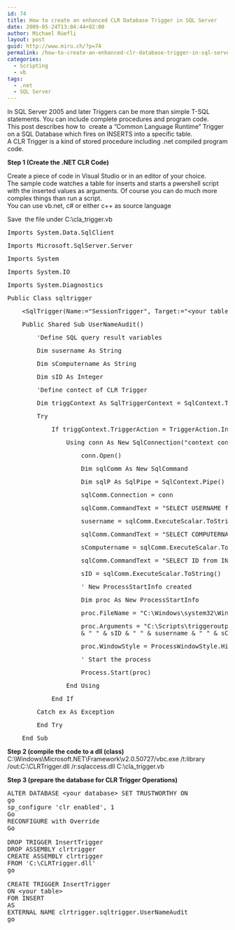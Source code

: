 ```yaml
---
id: 74
title: How to create an enhanced CLR Database Trigger in SQL Server
date: 2009-05-24T13:04:44+02:00
author: Michael Rüefli
layout: post
guid: http://www.miru.ch/?p=74
permalink: /how-to-create-an-enhanced-clr-database-trigger-in-sql-server/
categories:
  - Scripting
  - vb
tags:
  - .net
  - SQL Server
---
```

In SQL Server 2005 and later Triggers can be more than simple T-SQL statements. You can include complete procedures and program code.  
This post describes how to  create a &#8220;Common Language Runtime&#8221; Trigger on a SQL Database which fires on INSERTS into a specific table.  
A CLR Trigger is a kind of stored procedure including .net compiled program code.

**Step 1 (Create the .NET CLR Code)**

Create a piece of code in Visual Studio or in an editor of your choice.  
The sample code watches a table for inserts and starts a pwershell script with the inserted values as arguments. Of course you can do much more complex things than run a script.  
You can use vb.net, c# or either c++ as source language

Save  the file under C:\cla_trigger.vb

<pre>Imports System.Data.SqlClient</pre>

<pre>Imports Microsoft.SqlServer.Server</pre>

<pre>Imports System</pre>

<pre>Imports System.IO</pre>

<pre>Imports System.Diagnostics</pre>

<pre>Public Class sqltrigger</pre>

<pre>    &lt;SqlTrigger(Name:="SessionTrigger", Target:="&lt;your table name&gt;", Event:="FOR UPDATE")&gt; _</pre>

<pre>    Public Shared Sub UserNameAudit()</pre>

<pre>        'Define SQL query result variables</pre>

<pre>        Dim susername As String</pre>

<pre>        Dim sComputername As String</pre>

<pre>        Dim sID As Integer</pre>

<pre>        'Define contect of CLR Trigger</pre>

<pre>        Dim triggContext As SqlTriggerContext = SqlContext.TriggerContext()</pre>

<pre>        Try</pre>

<pre>            If triggContext.TriggerAction = TriggerAction.Insert Then</pre>

<pre>                Using conn As New SqlConnection("context connection=true")</pre>

<pre>                    conn.Open()</pre>

<pre>                    Dim sqlComm As New SqlCommand</pre>

<pre>                    Dim sqlP As SqlPipe = SqlContext.Pipe()</pre>

<pre>                    sqlComm.Connection = conn</pre>

<pre>                    sqlComm.CommandText = "SELECT USERNAME from INSERTED"</pre>

<pre>                    susername = sqlComm.ExecuteScalar.ToString()</pre>

<pre>                    sqlComm.CommandText = "SELECT COMPUTERNAME from INSERTED"</pre>

<pre>                    sComputername = sqlComm.ExecuteScalar.ToString()</pre>

<pre>                    sqlComm.CommandText = "SELECT ID from INSERTED"</pre>

<pre>                    sID = sqlComm.ExecuteScalar.ToString()</pre>

<pre>                    ' New ProcessStartInfo created</pre>

<pre>                    Dim proc As New ProcessStartInfo</pre>

<pre>                    proc.FileName = "C:\Windows\system32\WindowsPowershell\V1.0\powershell.exe</pre>

<pre>                    proc.Arguments = "C:\Scripts\triggeroutput.ps1" _
                    & " " & sID & " " & susername & " " & sComputername</pre>

<pre>                    proc.WindowStyle = ProcessWindowStyle.Hidden</pre>

<pre>                    ' Start the process</pre>

<pre>                    Process.Start(proc)</pre>

<pre>                End Using</pre>

<pre>            End If</pre>

<pre>        Catch ex As Exception</pre>

<pre>        End Try</pre>

<pre>    End Sub</pre>

**Step 2 (compile the code to a dll (class)**  
C:\Windows\Microsoft.NET\Framework\v2.0.50727/vbc.exe /t:library /out:C:\CLRTrigger.dll /r:sqlaccess.dll C:\cla_trigger.vb

**Step 3 (prepare the database for CLR Trigger Operations)**

<pre>ALTER DATABASE &lt;your database&gt; SET TRUSTWORTHY ON
go
sp_configure 'clr enabled', 1
Go
RECONFIGURE with Override
Go

DROP TRIGGER InsertTrigger
DROP ASSEMBLY clrtrigger
CREATE ASSEMBLY clrtrigger
FROM 'C:\CLRTrigger.dll'
go 

CREATE TRIGGER InsertTrigger
ON &lt;your table&gt;
FOR INSERT
AS
EXTERNAL NAME clrtrigger.sqltrigger.UserNameAudit
go</pre>